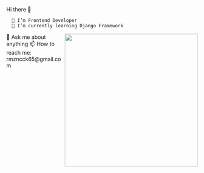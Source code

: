  Hi there 👋


  
      🔭 I’m Frontend Developer
      🌱 I’m currently learning Django Framework
   <img align="right" width="350px" src="https://www.interviewbit.com/blog/wp-content/uploads/2021/06/What-is-Full-Stack-Developer.png">
      💬 Ask me about anything
      📫 How to reach me: rmzncck65@gmail.com
   
   
 
